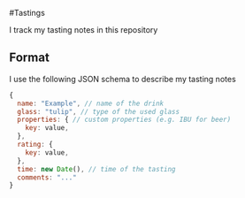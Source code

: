 #Tastings

I track my tasting notes in this repository


## Format

I use the following JSON schema to describe my tasting notes

````javascript
{
  name: "Example", // name of the drink
  glass: "tulip", // type of the used glass
  properties: { // custom properties (e.g. IBU for beer)
    key: value,
  },
  rating: {
    key: value,
  },
  time: new Date(), // time of the tasting
  comments: "..."
}
````
